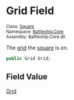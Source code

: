 # Grid Field

<sub>Class: [Square](../Square.md)  
Namespace: [Battleship.Core](../../Battleship.Core.md)  
Assembly: Battleship.Core.dll</sub>

The [grid](../../Grid/Grid.md) the [square](../Square.md) is on.

```cs
public Grid Grid;
```

## Field Value

[Grid](../../Grid/Grid.md)